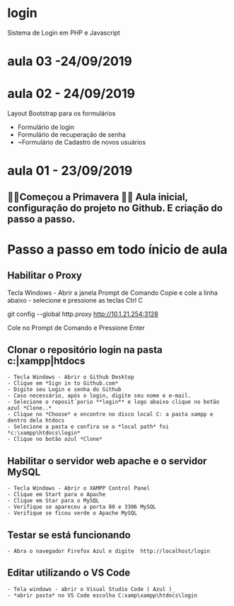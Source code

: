 # login
Sistema de Login em PHP e Javascript

# aula 03 -24/09/2019


# aula 02 - 24/09/2019
Layout Bootstrap para os formulários
- Formulário de login 
- Formulário de recuperação de senha
- ~Formulário de Cadastro de novos usuários


# aula 01 - 23/09/2019

🌻🌸Começou a Primavera    🌸🍀
Aula inicial, configuração do projeto no Github.
E criação do passo a passo.
---
# Passo a passo em todo ínicio de aula

## Habilitar o Proxy
  Tecla Windows - Abrir a janela Prompt de Comando
  Copie e cole a linha abaixo - selecione e pressione as teclas Ctrl C

  git config --global http.proxy http://10.1.21.254:3128

  Cole no Prompt de Comando e
  Pressione Enter
  
  
  ## Clonar o repositório **login** na pasta **c:|xampp|htdocs**
    - Tecla Windows - Abrir o Github Desktop
    - Clique em *Sign in to Github.com*
    - Digite seu Login e senha do Github
    - Caso necessário, após o login, digite seu nome e e-mail.
    - Selecione o reposit´porio **login** e logo abaixo clique no botão azul *Clone..*
    - Clique no *Choose* e encontre no disco local C: a pasta xampp e dentro dela htdocs
    - Selecione a pasta e confira se o *local path* foi *c:\xampp\htdocs\login*
    - Clique no botão azul *Clone*
    
    
  ## Habilitar o servidor web **apache** e o servidor **MySQL**
    - Tecla Windows - Abrir o XAMPP Control Panel
    - Clique em Start para o Apache
    - Clique em Star para o MySQL
    - Verifique se apareceu a porta 80 e 3306 MySQL
    - Verifique se ficou verde o Apache MySQL
    
  ## Testar se está funcionando
    - Abra o navegador Firefox Azul e digite  http://localhost/login
    
  ## Editar utilizando o VS Code
    - Tela windows - abrir o Visual Studio Code ( Azul )_
    - *abrir pasta* no VS Code escolha C:xamp\xampp\htdocs\login
